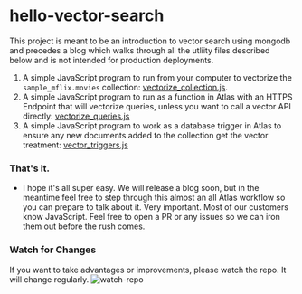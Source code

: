 # hello-vector-search

This project is meant to be an introduction to vector search using mongodb and precedes a blog which walks through all the utliity files described below and is not intended for production deployments.

1. A simple JavaScript program to run from your computer to vectorize the `sample_mflix.movies` collection: [vectorize_collection.js](vectorize_collection.js).
2. A simple JavaScript program to run as a function in Atlas with an HTTPS Endpoint that will vectorize queries, unless you want to call a vector API directly: [vectorize_queries.js](vectorize_queries.js)
3. A simple JavaScript program to work as a database trigger in Atlas to ensure any new documents added to the collection get the vector treatment: [vector_triggers.js](vector_triggers.js)

### That's it. 

- I hope it's all super easy. We will release a blog soon, but in the meantime feel free to step through this almost an all Atlas workflow so you can prepare to talk about it. Very important. Most of our customers know JavaScript. Feel free to open a PR or any issues so we can iron them out before the rush comes. 

### Watch for Changes

If you want to take advantages or improvements, please watch the repo. It will change regularly.
![watch-repo](https://user-images.githubusercontent.com/2353608/194164132-ced7a315-6fd0-4927-b485-f11d6931fc87.gif)
